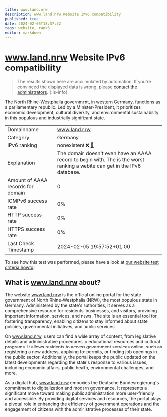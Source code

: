 ```yaml
---
title: www.land.nrw
description: www.land.nrw Website IPv6 compatibility
published: true
date: 2024-02-05T18:57:52
tags: website, rank6
editor: markdown
---
```


# www.land.nrw Website IPv6 compatibility

> The results shown here are accumulated by automation. If you're convinced the displayed data is wrong, please [contact the administrators](/howto/chat). 
{.is-info}

The North Rhine-Westphalia government, in western Germany, functions as a parliamentary republic. Led by a Minister-President, it prioritizes economic development, cultural diversity, and environmental sustainability in this populous and industrially significant state.


|   |   |
| - | - |
| Domainname | www.land.nrw
| Category | Germany |
| IPv6 ranking | nonexistent :x: [🔗](/howto/ranking) |
| Explanation | The domain doesn't even have an AAAA record to begin with. The is the worst ranking a webite can get in the IPv6 database. |
| Amount of AAAA records for domain | 0 |
| ICMPv6 success rate | 0%|
| HTTP success rate | 0% |
| HTTPS success rate | 0% |
| Last Check Timestamp | 2024-02-05 19:57:52+01:00 |

To see how this test was performed, please have a look at [our website test criteria howto](/howto/testcriteria/website)!


## What is www.land.nrw about?
The website www.land.nrw is the official online portal for the state government of North Rhine-Westphalia (NRW), the most populous state in Germany. Administered by the state's authorities, it serves as a comprehensive resource for residents, businesses, and visitors, providing important information, services, and news. The site is an essential tool for fostering transparency, enabling citizens to stay informed about state policies, governmental initiatives, and public services.

On www.land.nrw, users can find a wide array of content, from legislative details and administrative procedures to educational resources and cultural programs. It allows residents to access government services online, such as registering a new address, applying for permits, or finding job openings in the public sector. Additionally, the portal keeps the public updated on the latest developments regarding the state's response to various issues, including economic affairs, public health, environmental challenges, and more.

As a digital hub, www.land.nrw embodies the Deutsche Bundesregierung's commitment to digitalization and modern governance. It represents a significant move toward making public administration more user-friendly and accessible. By providing digital services and resources, the portal plays a pivotal role in enhancing the efficiency of government operations and the engagement of citizens with the administrative processes of their state.


